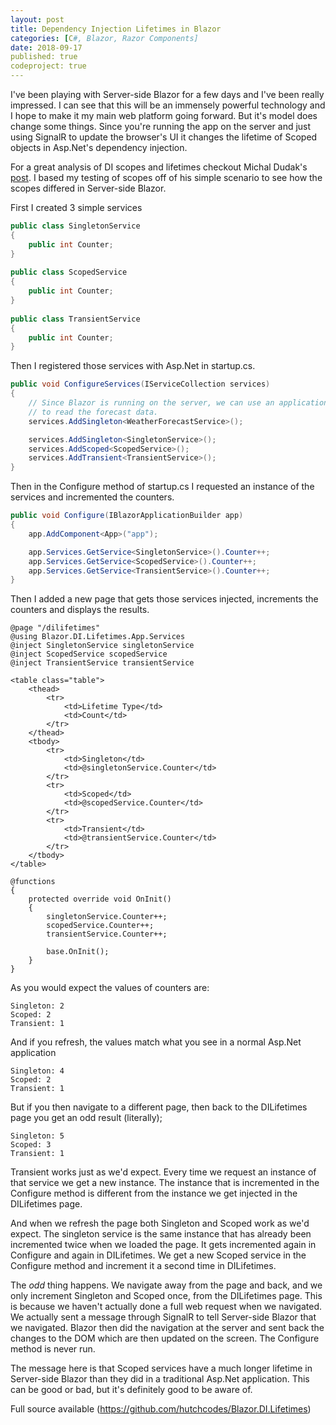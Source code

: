 ```yaml
---
layout: post
title: Dependency Injection Lifetimes in Blazor
categories: [C#, Blazor, Razor Components]
date: 2018-09-17
published: true
codeproject: true
---
```


I've been playing with Server-side Blazor for a few days and I've been really impressed. I can see that this will be an immensely powerful technology and I hope to make it my main web platform going forward. But it's model does change some things. Since you're running the app on the server and just using SignalR to update the browser's UI it changes the lifetime of Scoped objects in Asp.Net's dependency injection.

<!--more-->

For a great analysis of DI scopes and lifetimes checkout Michal Dudak's [post](https://blog.dudak.me/2018/dependency-lifetime-in-asp-net-core/). I based my testing of scopes off of his simple scenario to see how the scopes differed in Server-side Blazor.

First I created 3 simple services
~~~csharp
public class SingletonService
{
    public int Counter;
}
 
public class ScopedService
{
    public int Counter;
}
 
public class TransientService
{
    public int Counter;
}
~~~

Then I registered those services with Asp.Net in startup.cs.

~~~csharp
public void ConfigureServices(IServiceCollection services)
{
    // Since Blazor is running on the server, we can use an application service
    // to read the forecast data.
    services.AddSingleton<WeatherForecastService>();

    services.AddSingleton<SingletonService>();
    services.AddScoped<ScopedService>();
    services.AddTransient<TransientService>();
}
~~~
Then in the Configure method of startup.cs I requested an instance of the services and incremented the counters.

~~~csharp
public void Configure(IBlazorApplicationBuilder app)
{
    app.AddComponent<App>("app");

    app.Services.GetService<SingletonService>().Counter++;
    app.Services.GetService<ScopedService>().Counter++;
    app.Services.GetService<TransientService>().Counter++;
}
~~~       

Then I added a new page that gets those services injected, increments the counters and displays the results.

~~~
@page "/dilifetimes"
@using Blazor.DI.Lifetimes.App.Services
@inject SingletonService singletonService
@inject ScopedService scopedService
@inject TransientService transientService

<table class="table">
    <thead>
        <tr>
            <td>Lifetime Type</td>
            <td>Count</td>
        </tr>
    </thead>
    <tbody>
        <tr>
            <td>Singleton</td>
            <td>@singletonService.Counter</td>
        </tr>
        <tr>
            <td>Scoped</td>
            <td>@scopedService.Counter</td>
        </tr>
        <tr>
            <td>Transient</td>
            <td>@transientService.Counter</td>
        </tr>
    </tbody>
</table>

@functions
{
    protected override void OnInit()
    {
        singletonService.Counter++;
        scopedService.Counter++;
        transientService.Counter++;

        base.OnInit();
    }
}
~~~

As you would expect the values of counters are:

```
Singleton: 2
Scoped: 2
Transient: 1
```

And if you refresh, the values match what you see in a normal Asp.Net application

```
Singleton: 4
Scoped: 2
Transient: 1
```

But if you then navigate to a different page, then back to the DILifetimes page you get an odd result (literally);
```
Singleton: 5
Scoped: 3
Transient: 1
```

Transient works just as we'd expect. Every time we request an instance of that service we get a new instance. The instance that is incremented in the Configure method is different from the instance we get injected in the DILifetimes page.

And when we refresh the page both Singleton and Scoped work as we'd expect. The singleton service is the same instance that has already been incremented twice when we loaded the page. It gets incremented again in Configure and again in DILifetimes. We get a new Scoped service in the Configure method and increment it a second time in DILifetimes.

The _odd_ thing happens. We navigate away from the page and back, and we only increment Singleton and Scoped once, from the DILifetimes page. This is because we haven't actually done a full web request when we navigated. We actually sent a message through SignalR to tell Server-side Blazor that we navigated. Blazor then did the navigation at the server and sent back the changes to the DOM which are then updated on the screen. The Configure method is never run.

The message here is that Scoped services have a much longer lifetime in Server-side Blazor than they did in a traditional Asp.Net application. This can be good or bad, but it's definitely good to be aware of.

Full source available (https://github.com/hutchcodes/Blazor.DI.Lifetimes)